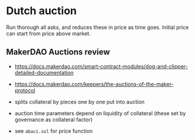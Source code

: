 # Dutch auction

Run thorough all asks, and reduces these in price as time goes. Initial price can start from price above market.


## MakerDAO Auctions review

- https://docs.makerdao.com/smart-contract-modules/dog-and-clipper-detailed-documentation

- https://docs.makerdao.com/keepers/the-auctions-of-the-maker-protocol

- splits collateral by pieces one by one put into auction

- auction time parameters depend on liquidity of collateral (these set by governance as collateral factor)

- see `abaci.sol` for price function
